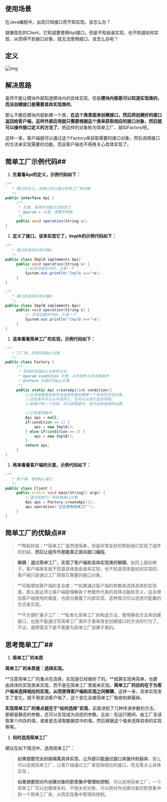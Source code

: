 ## 使用场景

在Java编程中，出现只知接口而不知实现，该怎么办？

就像现在的Client，它知道要使用Api接口，但是不知由谁实现，也不知道如何实现，从而得不到接口对象，就无法使用接口，该怎么办呢？

## 定义

![img](https://upload-images.jianshu.io/upload_images/2062729-1949fb647308eb28.png?imageMogr2/auto-orient/strip|imageView2/2/w/836/format/webp)

## 解决思路

虽然不能让模块外部知道模块内的具体实现，但是**模块内部是可以知道实现类的，而且创建接口是需要具体实现类的**。

那么干脆在模块内部新建一个类，**在这个类里面来创建接口，然后把创建好的接口返回给客户端，这样外部应用就只需要根据这个类来获取相应的接口对象，然后就可以操作接口定义的方法了**。把这样的对象称为简单工厂，就叫Factory吧。

这样一来，客户端就可以通过这个Factory来获取需要的接口对象，然后调用接口的方法来实现需要的功能，而且客户端也不用再关心具体实现了。

## 简单工厂示例代码##

1. **先看看Api的定义，示例代码如下：**

```csharp
/**
   * 接口的定义，该接口可以通过简单工厂来创建
   */  
public interface Api {  
     /**
      * 示意，具体的功能方法的定义
      * @param s 示意，需要的参数
      */  
     public void operation(String s);  
}  
```

1. **定义了接口，该来实现它了，ImplA的示例代码如下：**



```csharp
/**
   * 接口的具体实现对象A
   */  
public class ImplA implements Api{  
     public void operation(String s) {  
         //实现功能的代码，示意一下  
         System.out.println("ImplA s=="+s);  
     }  
}  

/**
   * 接口的具体实现对象B
   */  
public class ImplB implements Api{  
     public void operation(String s) {  
         // 实现功能的代码，示意一下  
         System.out.println("ImplB s=="+s);  
     }  
}  
```

1. **该来看看简单工厂的实现，示例代码如下：**

```csharp
/**
   * 工厂类，用来创造Api对象
   */  
public class Factory {  
     /**
      * 具体的创造Api对象的方法
      * @param condition 示意，从外部传入的选择条件
      * @return 创造好的Api对象
      */  
     public static Api createApi(int condition){  
         //应该根据某些条件去选择究竟创建哪一个具体的实现对象，  
         //这些条件可以从外部传入，也可以从其它途径获取。  
         //如果只有一个实现，可以省略条件，因为没有选择的必要。  

         //示意使用条件  
         Api api = null;  
         if(condition == 1) {  
             api = new ImplA();  
         } else if(condition == 2) {  
             api = new ImplB();  
         }  
         return api;  
     }  
}  
```

1. **再来看看客户端的示意，示例代码如下：**



```cpp
/**
   * 客户端，使用Api接口
   */  
public class Client {  
     public static void main(String[] args) {  
         //通过简单工厂来获取接口对象  
         Api api = Factory.createApi(1);  
         api.operation("正在使用简单工厂");  
     }  
}  
```

## 简单工厂的优缺点##

> **帮助封装：**简单工厂虽然很简单，但是非常友好的帮助我们实现了组件的封装，**然后让组件外部能真正面向接口编程**。

> **解耦：通过简单工厂，实现了客户端和具体实现类的解耦**。如同上面的例子，客户端根本就不知道具体是由谁来实现，也不知道具体是如何实现的，客户端只是通过工厂获取它需要的接口对象。

> **可能增加客户端的复杂度：**如果通过客户端的参数来选择具体的实现类，那么就必须让客户端能理解各个参数所代表的具体功能和含义，这会增加客户端使用的难度，也部分暴露了内部实现，这种情况可以选用可配置的方式来实现。

> **不方便扩展子工厂：**私有化简单工厂的构造方法，使用静态方法来创建接口，也就不能通过写简单工厂类的子类来改变创建接口的方法的行为了。不过，通常情况下是不需要为简单工厂创建子类的。

## 思考简单工厂##

1. **简单工厂的本质**

**简单工厂的本质是：选择实现。**

**注意简单工厂的重点在选择，实现是已经做好了的。**就算实现再简单，也要由具体的实现类来实现，而不是在简单工厂里面来实现。**简单工厂的目的在于为客户端来选择相应的实现，从而使得客户端和实现之间解耦**，这样一来，具体实现发生了变化，就不用变动客户端了，这个变化会被简单工厂吸收和屏蔽掉。

**实现简单工厂的难点就在于“如何选择”实现**，前面讲到了几种传递参数的方法，那都是静态的参数，还可以实现成为动态的参数。比如：在运行期间，由工厂去读取某个内存的值，或者是去读取数据库中的值，然后根据这个值来选择具体的实现等等。

1. **何时选用简单工厂**

建议在如下情况中，选用简单工厂：

> **如果想要完全封装隔离具体实现，让外部只能通过接口来操作封装体**，那么可以选用简单工厂，让客户端通过工厂来获取相应的接口，而无需关心具体实现；
>
> **如果想要把对外创建对象的职责集中管理和控制**，可以选用简单工厂，一个简单工厂可以创建很多的、不相关的对象，可以把对外创建对象的职责集中到一个简单工厂来，从而实现集中管理和控制。